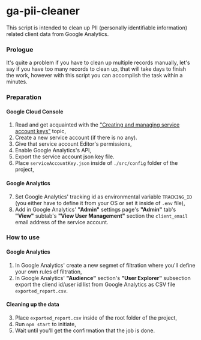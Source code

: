 # ga-pii-cleaner #

This script is intended to clean up PII (personally identifiable information) related client data from Google Analytics.

### Prologue ###

It's quite a problem if you have to clean up multiple records manually, let's say if you have too many records to clean up, that will take days to finish the work, however with this script you can accomplish the task within a minutes.

### Preparation ###

#### Google Cloud Console ####
	
1. Read and get acquainted with the ["Creating and managing service account keys"](https://cloud.google.com/iam/docs/creating-managing-service-account-keys) topic,
2. Create a new service account (if there is no any).
3. Give that service account Editor's permissions,
4. Enable Google Analytics's API,
5. Export the service account json key file.
6. Place `serviceAccountKey.json` inside of `./src/config` folder of the project,

#### Google Analytics ####

7. Set Google Analytics' tracking id as environmental variable `TRACKING_ID` (you either have to define it from your OS or set it inside of `.env` file),
8. Add in Google Analytics' **"Admin"** settings page's **"Admin"** tab's **"View"** subtab's **"View User Management"** section the `client_email` email address of the service account.
  

### How to use ###

#### Google Analytics ####

1. In Google Analytics' create a new segmet of filtration where you'll define your own rules of filtration,
2. In Google Analytics' **"Audience"** section's **"User Explorer"** subsection export the cliend id/user id list from Google Analytics as CSV file `exported_report.csv`.

#### Cleaning up the data ####

3. Place `exported_report.csv` inside of the root folder of the project,
4. Run `npm start` to initiate,
5. Wait until you'll get the confirmation that the job is done.
